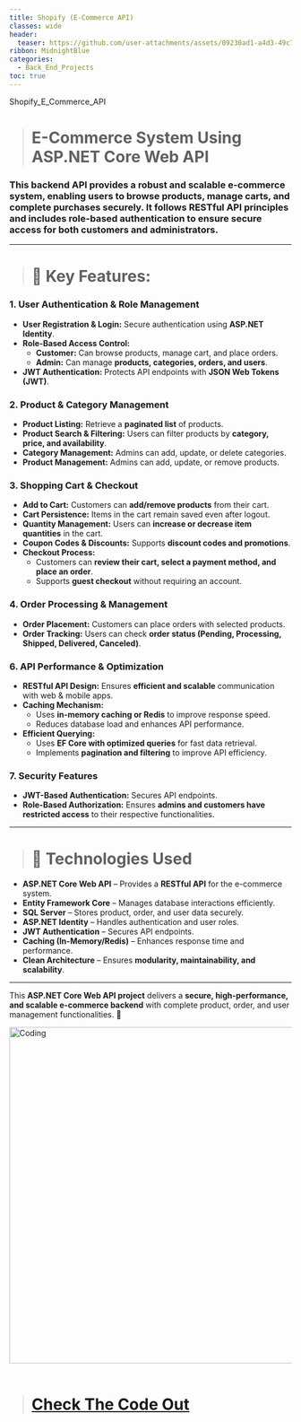 ```yaml
---
title: Shopify (E-Commerce API)
classes: wide
header:
  teaser: https://github.com/user-attachments/assets/09230ad1-a4d3-49c7-8cbb-4349bb665499
ribbon: MidnightBlue
categories:
  - Back_End_Projects
toc: true
---
```

Shopify_E_Commerce_API

> # E-Commerce System Using ASP.NET Core Web API

### This **backend API** provides a **robust and scalable e-commerce system**, enabling users to **browse products, manage carts, and complete purchases securely**. It follows **RESTful API principles** and includes **role-based authentication** to ensure secure access for both **customers and administrators**.

---

> # **🔹 Key Features:**

### **1. User Authentication & Role Management**
- **User Registration & Login:** Secure authentication using **ASP.NET Identity**.  
- **Role-Based Access Control:**  
  - **Customer:** Can browse products, manage cart, and place orders.  
  - **Admin:** Can manage **products, categories, orders, and users**.  
- **JWT Authentication:** Protects API endpoints with **JSON Web Tokens (JWT)**.  

### **2. Product & Category Management**
- **Product Listing:** Retrieve a **paginated list** of products.  
- **Product Search & Filtering:** Users can filter products by **category, price, and availability**.  
- **Category Management:** Admins can add, update, or delete categories.  
- **Product Management:** Admins can add, update, or remove products.  

### **3. Shopping Cart & Checkout**
- **Add to Cart:** Customers can **add/remove products** from their cart.  
- **Cart Persistence:** Items in the cart remain saved even after logout.  
- **Quantity Management:** Users can **increase or decrease item quantities** in the cart.  
- **Coupon Codes & Discounts:** Supports **discount codes and promotions**.  
- **Checkout Process:**  
  - Customers can **review their cart, select a payment method, and place an order**.  
  - Supports **guest checkout** without requiring an account.  

### **4. Order Processing & Management**
- **Order Placement:** Customers can place orders with selected products.  
- **Order Tracking:** Users can check **order status (Pending, Processing, Shipped, Delivered, Canceled)**.  

### **6. API Performance & Optimization**
- **RESTful API Design:** Ensures **efficient and scalable** communication with web & mobile apps.  
- **Caching Mechanism:**  
  - Uses **in-memory caching or Redis** to improve response speed.  
  - Reduces database load and enhances API performance.  
- **Efficient Querying:**  
  - Uses **EF Core with optimized queries** for fast data retrieval.  
  - Implements **pagination and filtering** to improve API efficiency.  

### **7. Security Features**
- **JWT-Based Authentication:** Secures API endpoints.  
- **Role-Based Authorization:** Ensures **admins and customers have restricted access** to their respective functionalities.
  
---

> # **🔹 Technologies Used**
- **ASP.NET Core Web API** – Provides a **RESTful API** for the e-commerce system.  
- **Entity Framework Core** – Manages database interactions efficiently.  
- **SQL Server** – Stores product, order, and user data securely.  
- **ASP.NET Identity** – Handles authentication and user roles.  
- **JWT Authentication** – Secures API endpoints.  
- **Caching (In-Memory/Redis)** – Enhances response time and performance.  
- **Clean Architecture** – Ensures **modularity, maintainability, and scalability**.  

---

This **ASP.NET Core Web API project** delivers a **secure, high-performance, and scalable e-commerce backend** with complete product, order, and user management functionalities. 🚀
<br>

<img   alt="Coding" width="600" src="https://github.com/user-attachments/assets/a53f9ebc-1c09-4c9d-ace7-18118a45e3d4"> <br><br>



> # [Check The Code Out ](https://github.com/HusseinAdel7/Shopifiy_ASP.NET-Core-API)
